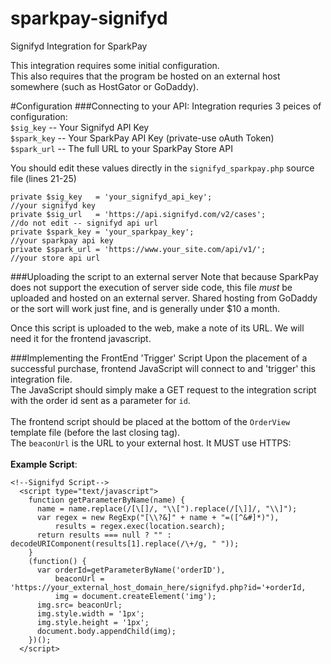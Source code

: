 # sparkpay-signifyd
Signifyd Integration for SparkPay

This integration requires some initial configuration. <br>
This also requires that the program be hosted on an external host somewhere (such as HostGator or GoDaddy).

#Configuration
###Connecting to your API:
Integration requries 3 peices of configuration: <br>
`$sig_key`   -- Your Signifyd API Key <br>
`$spark_key` -- Your SparkPay API Key (private-use oAuth Token) <br>
`$spark_url` -- The full URL to your SparkPay Store API <br>

You should edit these values directly in the `signifyd_sparkpay.php` source file (lines 21-25)
```
private $sig_key   = 'your_signifyd_api_key';                       //your signifyd key
private $sig_url   = 'https://api.signifyd.com/v2/cases';           //do not edit -- signifyd api url
private $spark_key = 'your_sparkpay_key';                           //your sparkpay api key
private $spark_url = 'https://www.your_site.com/api/v1/';           //your store api url
```

###Uploading the script to an external server
Note that because SparkPay does not support the execution of server side code, this file *must* be uploaded and hosted on an external server. Shared hosting from GoDaddy or the sort will work just fine, and is generally under $10 a month.

Once this script is uploaded to the web, make a note of its URL. We will need it for the frontend javascript.

###Implementing the FrontEnd 'Trigger' Script
Upon the placement of a successful purchase, frontend JavaScript will connect to and 'trigger' this integration file. <br>
The JavaScript should simply make a GET request to the integration script with the order id sent as a parameter for `id`. <br>
<br>
The frontend script should be placed at the bottom of the `OrderView` template file (before the last closing tag).<br>
The `beaconUrl` is the URL to your external host. It MUST use HTTPS:
<br><br>**Example Script**:
```
<!--Signifyd Script-->
  <script type="text/javascript">
    function getParameterByName(name) {
      name = name.replace(/[\[]/, "\\[").replace(/[\]]/, "\\]");
      var regex = new RegExp("[\\?&]" + name + "=([^&#]*)"),
          results = regex.exec(location.search);
      return results === null ? "" : decodeURIComponent(results[1].replace(/\+/g, " "));
    }
    (function() {
      var orderId=getParameterByName('orderID'),
          beaconUrl = 'https://your_external_host_domain_here/signifyd.php?id='+orderId,
          img = document.createElement('img');
      img.src= beaconUrl;
      img.style.width = '1px';
      img.style.height = '1px';
      document.body.appendChild(img);
    })();
  </script>
```

